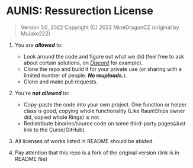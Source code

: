 # AUNIS: Ressurection License
> Version 1.0, 2022
> Copyright (C) 2022 MineDragonCZ (original by MrJake222)

1. You are ***allowed*** to:
	*  Look around the code and figure out what we did (feel free to ask about certain solutions, on [*Discord*](https://discord.gg/NXp4NA8mBR) for example).
	*  Clone the repo and build it for your private use (or sharing with a limited number of people. ***No reuploads.***).
	*  Clone and make pull requests.


2. You're ***not allowed*** to:
	* Copy-paste the code into your own project. One function or helper class is good, copying whole functionality (Like RaumShips owner did, copied whole Rings) is not.
	* Redistribute binaries/source code on some third-party pages(Just link to the Curse/GitHub).


3. All licenses of works listed in README should be abided.


4. Pay attention that this repo is a fork of the original version (link is in README file)
